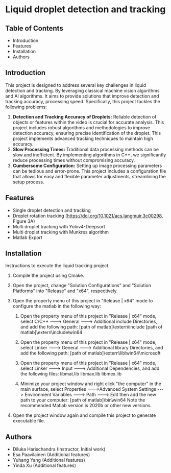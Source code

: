 # Liquid droplet detection and tracking

## Table of Contents

- Introduction
- Features
- Installation
- Authors

## Introduction

This project is designed to address several key challenges in liquid detection and tracking. By leveraging classical machine vision algorithms and AI algorithms. It aims to provide solutions that improve detection and tracking accuracy, processing speed. Specifically, this project tackles the following problems:

1. **Detection and Tracking Accuracy of Droplets:** Reliable detection of objects or features within the video is crucial for accurate analysis. This project includes robust algorithms and methodologies to improve detection accuracy, ensuring precise identification of the droplet. This project implements advanced tracking techniques to maintain high accuracy.
2. **Slow Processing Times:** Traditional data processing methods can be slow and inefficient. By implementing algorithms in C++, we significantly reduce processing times without compromising accuracy.
3. **Cumbersome Configuration:** Setting up image processing parameters can be tedious and error-prone. This project includes a configuration file that allows for easy and flexible parameter adjustments, streamlining the setup process.

## Features

- Single droplet detection and tracking 
- Droplet rotation tracking (https://doi.org/10.1021/acs.langmuir.3c00298, Figure 3A)
- Multi droplet tracking with Yolov4-Deepsort
- Multi droplet tracking with Munkres algorithm
- Matlab Export

## Installation

Instructions to execute the liquid tracking project.

1. Compile the project using Cmake. 

2. Open the project, change "Solution Configurations" and "Solution Platforms" into "Release" and "x64", respectively.

3. Open the property menu of this project in "Release | x64" mode to configure the matlab in the following way:
	1) Open the property menu of this project in "Release | x64" mode, select C/C++ ---> General ---> Additional include Directories, and add the following path:
		[path of matlab]\extern\include
		[path of matlab]\extern\include\win64

	2) Open the property menu of this project in "Release | x64" mode, select Linker ---> General ---> Additional library Directories, and add the following path:
		[path of matlab]\extern\lib\win64\microsoft

	3) Open the property menu of this project in "Release | x64" mode, select Linker ---> Input ---> Additional Dependencies, and add the following files:
		libmat.lib
		libmax.lib
		libmex.lib

	4) Minimize your project window and right click "the computer" in the main surface, select 
		Properties --->Advanced System Settings ---> Environment Variables ---> Path ---> Edit
	    then add the new path to your computer:
		[path of matlab]\bin\win64
  Note the recommended Matlab version is 2020b or other new versions. 

4. Open the project window again and compile this project to generate executable file.

## Authors
 
- Diluka Harischandra (Instructor, Initial work)
- Esa Paavilainen (Additional features)
- Yuhang Yang (Additional features)
- Yinda Xu (Additional features)